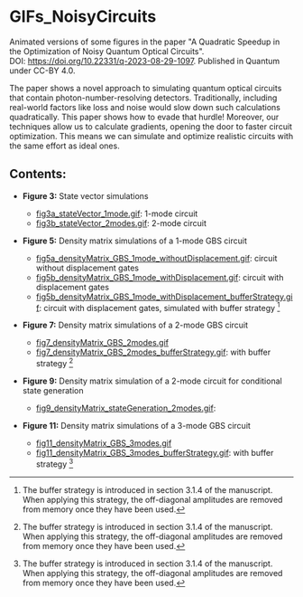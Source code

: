 # GIFs_NoisyCircuits
Animated versions of some figures in the paper
"A Quadratic Speedup in the Optimization of Noisy Quantum Optical Circuits".<br />
DOI: https://doi.org/10.22331/q-2023-08-29-1097.
Published in Quantum under CC-BY 4.0.

The paper shows a novel approach to simulating quantum optical circuits that contain photon-number-resolving detectors. Traditionally, including real-world factors like loss and noise would slow down such calculations quadratically. This paper shows how to evade that hurdle! Moreover, our techniques allow us to calculate gradients, opening the door to faster circuit optimization. This means we can simulate and optimize realistic circuits with the same effort as ideal ones.

## Contents:
- **Figure 3:** State vector simulations
  - [fig3a_stateVector_1mode.gif](https://github.com/rdprins/GIFs_NoisyCircuits/blob/main/fig3a_stateVector_1mode.gif):
    1-mode circuit
  - [fig3b_stateVector_2modes.gif](https://github.com/rdprins/GIFs_NoisyCircuits/blob/main/fig3b_stateVector_2modes.gif):
    2-mode circuit

- **Figure 5:** Density matrix simulations of a 1-mode GBS circuit
  - [fig5a_densityMatrix_GBS_1mode_withoutDisplacement.gif](https://github.com/rdprins/GIFs_NoisyCircuits/blob/main/fig5a_densityMatrix_GBS_1mode_withoutDisplacement.gif):
    circuit without displacement gates
  - [fig5b_densityMatrix_GBS_1mode_withDisplacement.gif](https://github.com/rdprins/GIFs_NoisyCircuits/blob/main/fig5b_densityMatrix_GBS_1mode_withDisplacement.gif):
    circuit with displacement gates
  - [fig5b_densityMatrix_GBS_1mode_withDisplacement_bufferStrategy.gif](https://github.com/rdprins/GIFs_NoisyCircuits/blob/main/fig5b_densityMatrix_GBS_1mode_withDisplacement_bufferStrategy.gif):
    circuit with displacement gates, simulated with buffer strategy [^1]

- **Figure 7:** Density matrix simulations of a 2-mode GBS circuit
  - [fig7_densityMatrix_GBS_2modes.gif](https://github.com/rdprins/GIFs_NoisyCircuits/blob/main/fig7_densityMatrix_GBS_2modes.gif)
  - [fig7_densityMatrix_GBS_2modes_bufferStrategy.gif](https://github.com/rdprins/GIFs_NoisyCircuits/blob/main/fig7_densityMatrix_GBS_2modes_bufferStrategy.gif):
    with buffer strategy [^1]

- **Figure 9:** Density matrix simulation of a 2-mode circuit for conditional state generation
  - [fig9_densityMatrix_stateGeneration_2modes.gif](https://github.com/rdprins/GIFs_NoisyCircuits/blob/main/fig9_densityMatrix_stateGeneration_2modes.gif):
    
- **Figure 11:** Density matrix simulations of a 3-mode GBS circuit
  - [fig11_densityMatrix_GBS_3modes.gif](https://github.com/rdprins/GIFs_NoisyCircuits/blob/main/fig11_densityMatrix_GBS_3modes.gif)
  - [fig11_densityMatrix_GBS_3modes_bufferStrategy.gif](https://github.com/rdprins/GIFs_NoisyCircuits/blob/main/fig11_densityMatrix_GBS_3modes_bufferStrategy.gif):
    with buffer strategy [^1]

[^1]: The buffer strategy is introduced in section 3.1.4 of the manuscript. When applying this strategy, the off-diagonal amplitudes are removed from memory once they have been used.
